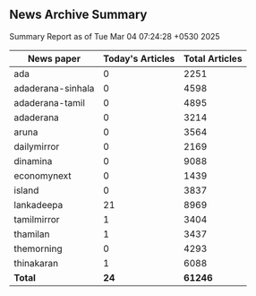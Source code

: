 <!-- @format -->
## News Archive Summary

Summary Report as of Tue Mar 04 07:24:28 +0530 2025

| News paper         | Today's Articles | Total Articles |
|--------------------|------------------|----------------|
| ada               | 0          | 2251        |
| adaderana-sinhala               | 0          | 4598        |
| adaderana-tamil               | 0          | 4895        |
| adaderana               | 0          | 3214        |
| aruna               | 0          | 3564        |
| dailymirror               | 0          | 2169        |
| dinamina               | 0          | 9088        |
| economynext               | 0          | 1439        |
| island               | 0          | 3837        |
| lankadeepa               | 21          | 8969        |
| tamilmirror               | 1          | 3404        |
| thamilan               | 1          | 3437        |
| themorning               | 0          | 4293        |
| thinakaran               | 1          | 6088        |
| **Total**          | **24**      | **61246** |

